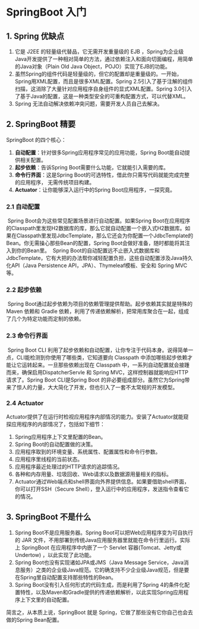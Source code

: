 # SpringBoot 入门

## 1. Spring 优缺点 ##

1. 它是 J2EE 的轻量级代替品，它无需开发重量级的 EJB ，Spring为企业级Java开发提供了一种相对简单的方法，通过依赖注入和面向切面编程，用简单的Java对象（Plain Old Java Object，POJO）实现了EJB的功能。
2. 虽然Spring的组件代码是轻量级的，但它的配置却是重量级的。一开始，Spring用XML配置，而且是很多XML配置。Spring 2.5引入了基于注解的组件扫描，这消除了大量针对应用程序自身组件的显式XML配置。Spring 3.0引入了基于Java的配置，这是一种类型安全的可重构配置方式，可以代替XML。
3. Spring 无法自动解决依赖冲突问题，需要开发人员自己去解决。

## 2. SpringBoot 精要 ##

SpringBoot 的四个核心：

1. **自动配置**：针对很多Spring应用程序常见的应用功能，Spring Boot能自动提供相关配置。
2. **起步依赖**：告诉Spring Boot需要什么功能，它就能引入需要的库。
3. **命令行界面**：这是Spring Boot的可选特性，借此你只需写代码就能完成完整的应用程序，
   无需传统项目构建。
4. **Actuator**：让你能够深入运行中的Spring Boot应用程序，一探究竟。

### 2.1 自动配置 ###

​       Spring Boot会为这些常见配置场景进行自动配置。如果Spring Boot在应用程序的Classpath里发现H2数据库的库，那么它就自动配置一个嵌入式H2数据库。如果在Classpath里发现JdbcTemplate，那么它还会为你配置一个JdbcTemplate的Bean。你无需操心那些Bean的配置，Spring Boot会做好准备，随时都能将其注入到你的Bean里。
​       Spring Boot的自动配置远不止嵌入式数据库和JdbcTemplate，它有大把的办法帮你减轻配置负担，这些自动配置涉及Java持久化API（Java Persistence API，JPA）、Thymeleaf模板、安全和 Spring MVC 等。

### 2.2 起步依赖 ###

​       Spring Boot通过起步依赖为项目的依赖管理提供帮助。起步依赖其实就是特殊的 Maven 依赖和 Gradle 依赖，利用了传递依赖解析，把常用库聚合在一起，组成了几个为特定功能而定制的依赖。

### 2.3 命令行界面 ###

​       Spring Boot CLI 利用了起步依赖和自动配置，让你专注于代码本身。说得简单一点，CLI能检测到你使用了哪些类，它知道要向 Classpath 中添加哪些起步依赖才能让它运转起来。一旦那些依赖出现在 Classpath 中，一系列自动配置就会接踵而来，确保启用DispatcherServle 和 Spring MVC，这样控制器就能响应HTTP请求了。Spring Boot CLI是Spring Boot 的非必要组成部分。虽然它为Spring带来了惊人的力量，大大简化了开发，但也引入了一套不太常规的开发模型。

### 2.4 Actuator ###

​       Actuator提供了在运行时检视应用程序内部情况的能力。安装了Actuator就能窥探应用程序的内部情况了，包括如下细节：

1. Spring应用程序上下文里配置的Bean。
2. Spring Boot的自动配置做的决策。
3. 应用程序取到的环境变量、系统属性、配置属性和命令行参数。
4. 应用程序里线程的当前状态。
5. 应用程序最近处理过的HTTP请求的追踪情况。
6. 各种和内存用量、垃圾回收、Web请求以及数据源用量相关的指标。
7. Actuator通过Web端点和shell界面向外界提供信息。如果要借助shell界面，你可以打开SSH（Secure Shell），登入运行中的应用程序，发送指令查看它的情况。

## 3. SpringBoot 不是什么 ##

1. Spring Boot不是应用服务器。Spring Boot可以把Web应用程序变为可自执行的 JAR 文件，不用部署到传统Java应用服务器里就能在命令行里运行。实际上 SpringBoot 在应用程序中内嵌了一个 Servlet 容器(Tomcat、Jetty或Undertow) ，以此实现了此功能。
2. Spring Boot也没有实现诸如JPA或JMS（Java Message Service，Java消息服务）之类的企业级Java规范。它的确支持不少企业级Java规范，但是要在Spring里自动配置支持那些特性的Bean。
3. Spring Boot没有引入任何形式的代码生成，而是利用了Spring 4的条件化配置特性，以及Maven和Gradle提供的传递依赖解析，以此实现Spring应用程序上下文里的自动配置。

简言之，从本质上说，SpringBoot 就是 Spring，它做了那些没有它你自己也会去做的Spring Bean配置。
